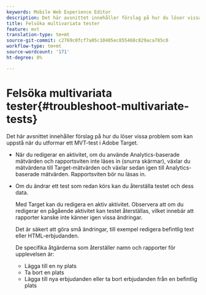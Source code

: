 ```yaml
---
keywords: Mobile Web Experience Editor
description: Det här avsnittet innehåller förslag på hur du löser vissa problem som kan uppstå när du utformar ett MVT-test i Adobe Target.
title: Felsöka multivariata tester
feature: mvt
translation-type: tm+mt
source-git-commit: c2769c0fcf7a05c10405ec855468c829aca785c0
workflow-type: tm+mt
source-wordcount: '171'
ht-degree: 0%

---
```



# Felsöka multivariata tester{#troubleshoot-multivariate-tests}

Det här avsnittet innehåller förslag på hur du löser vissa problem som kan uppstå när du utformar ett MVT-test i Adobe Target.

* När du redigerar en aktivitet, om du använde Analytics-baserade mätvärden och rapportsviten inte läses in (snurra skärmar), växlar du mätvärdena till Target-mätvärden och växlar sedan igen till Analytics-baserade mätvärden. Rapportsviten bör nu läsas in.
* Om du ändrar ett test som redan körs kan du återställa testet och dess data.

   Med Target kan du redigera en aktiv aktivitet. Observera att om du redigerar en pågående aktivitet kan testet återställas, vilket innebär att rapporter kanske inte känner igen vissa ändringar.

   Det är säkert att göra små ändringar, till exempel redigera befintlig text eller HTML-erbjudanden.

   De specifika åtgärderna som återställer namn och rapporter för upplevelsen är:

   * Lägga till en ny plats
   * Ta bort en plats
   * Lägga till nya erbjudanden eller ta bort erbjudanden från en befintlig plats

